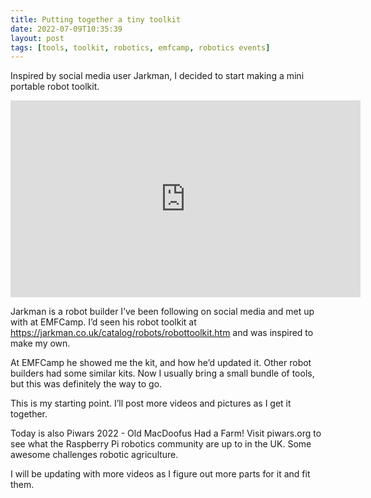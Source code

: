 ```yaml
---
title: Putting together a tiny toolkit
date: 2022-07-09T10:35:39
layout: post
tags: [tools, toolkit, robotics, emfcamp, robotics events]
---
```

Inspired by social media user Jarkman, I decided to start making a mini portable robot toolkit.

<div class="embed-responsive embed-responsive-16by9">
<iframe width="560" height="315" src="https://www.youtube.com/embed/heYRHT8vPZY" frameborder="0" allow="accelerometer; encrypted-media; gyroscope; picture-in-picture" allowfullscreen="true"></iframe>
</div>

Jarkman is a robot builder I’ve been following on social media and met up with at EMFCamp. I’d seen his robot toolkit at <https://jarkman.co.uk/catalog/robots/robottoolkit.htm> and was inspired to make my own.

At EMFCamp he showed me the kit, and how he’d updated it. Other robot builders had some similar kits. Now I usually bring a small bundle of tools, but this was definitely the way to go.

This is my starting point. I’ll post more videos and pictures as I get it together.

Today is also Piwars 2022 - Old MacDoofus Had a Farm! Visit piwars.org to see what the Raspberry Pi robotics community are up to in the UK. Some awesome challenges robotic agriculture.

I will be updating with more videos as I figure out more parts for it and fit them.
